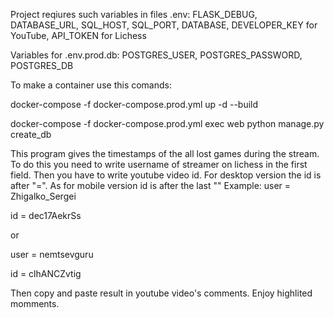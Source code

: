 Project reqiures such variables in files .env: 
FLASK_DEBUG,
DATABASE_URL,
SQL_HOST,
SQL_PORT,
DATABASE,
DEVELOPER_KEY for YouTube,
API_TOKEN for Lichess

Variables for .env.prod.db:
POSTGRES_USER,
POSTGRES_PASSWORD,
POSTGRES_DB


To make a container use this comands:

docker-compose -f docker-compose.prod.yml up -d --build

docker-compose -f docker-compose.prod.yml exec web python manage.py create_db

This program gives the timestamps of the all lost games during the stream.
To do this you need to write username of streamer on lichess in the first field. Then you have to write youtube video id. For desktop version the id is after "=". As for mobile version id is after the last "\"
Example:
user = Zhigalko_Sergei

id = dec17AekrSs

or

user = nemtsevguru

id = clhANCZvtig

Then copy and paste result  in youtube video's comments. Enjoy highlited momments. 
